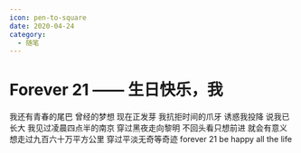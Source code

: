 ```yaml
---
icon: pen-to-square
date: 2020-04-24
category:
  - 随笔
---
```


# Forever 21 —— 生日快乐，我

我还有青春的尾巴 曾经的梦想 现在正发芽 我抗拒时间的爪牙 诱惑我投降 说我已长大 我见过凌晨四点半的南京 穿过黑夜走向黎明 不回头看只想前进 就会有意义 想走过九百六十万平方公里 穿过平淡无奇等奇迹 forever 21 be happy all the life